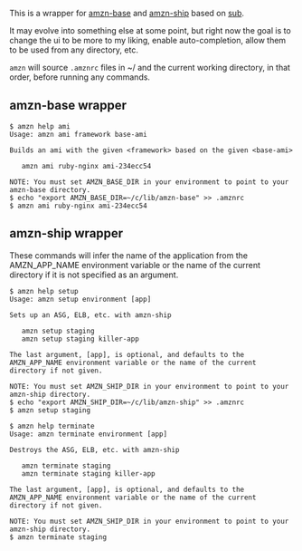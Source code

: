 This is a wrapper for [amzn-base](https://github.com/ryandotsmith/amzn-base) and
[amzn-ship](https://github.com/ryandotsmith/amzn-ship) based on
[sub](https://github.com/basecamp/sub).

It may evolve into something else at some point, but right now the goal is to
change the ui to be more to my liking, enable auto-completion, allow them to be
used from any directory, etc.

`amzn` will source `.amznrc` files in ~/ and the current working directory, in
that order, before running any commands.

## amzn-base wrapper

```
$ amzn help ami
Usage: amzn ami framework base-ami

Builds an ami with the given <framework> based on the given <base-ami>

   amzn ami ruby-nginx ami-234ecc54

NOTE: You must set AMZN_BASE_DIR in your environment to point to your amzn-base directory.
$ echo "export AMZN_BASE_DIR=~/c/lib/amzn-base" >> .amznrc
$ amzn ami ruby-nginx ami-234ecc54
```

## amzn-ship wrapper

These commands will infer the name of the application from the AMZN_APP_NAME
environment variable or the name of the current directory if it is not specified
as an argument.

```
$ amzn help setup
Usage: amzn setup environment [app]

Sets up an ASG, ELB, etc. with amzn-ship

   amzn setup staging
   amzn setup staging killer-app

The last argument, [app], is optional, and defaults to the AMZN_APP_NAME environment variable or the name of the current directory if not given.

NOTE: You must set AMZN_SHIP_DIR in your environment to point to your amzn-ship directory.
$ echo "export AMZN_SHIP_DIR=~/c/lib/amzn-ship" >> .amznrc
$ amzn setup staging
```

```
$ amzn help terminate
Usage: amzn terminate environment [app]

Destroys the ASG, ELB, etc. with amzn-ship

   amzn terminate staging
   amzn terminate staging killer-app

The last argument, [app], is optional, and defaults to the AMZN_APP_NAME environment variable or the name of the current directory if not given.

NOTE: You must set AMZN_SHIP_DIR in your environment to point to your amzn-ship directory.
$ amzn terminate staging
```
